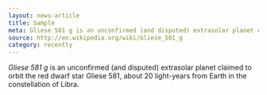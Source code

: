 ```yaml
---
layout: news-article
title: Sample
meta: Gliese 581 g is an unconfirmed (and disputed) extrasolar planet claimed to orbit the red dwarf star Gliese 581.
source: http://en.wikipedia.org/wiki/Gliese_581_g
category: recently
---
```


*Gliese 581 g* is an unconfirmed (and disputed) extrasolar planet claimed to orbit the red dwarf star Gliese 581, about 20 light-years from Earth in the constellation of Libra.
